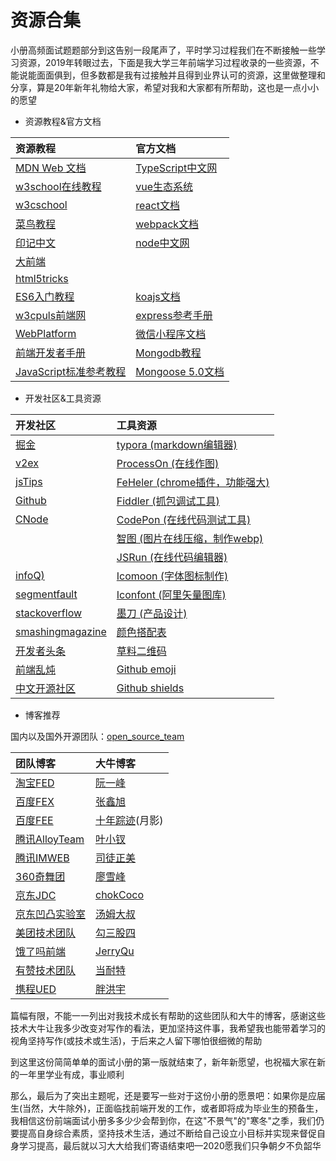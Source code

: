 # 资源合集

小册高频面试题题部分到这告别一段尾声了，平时学习过程我们在不断接触一些学习资源，2019年转眼过去，下面是我大学三年前端学习过程收录的一些资源，不能说能面面俱到，但多数都是我有过接触并且得到业界认可的资源，这里做整理和分享，算是20年新年礼物给大家，希望对我和大家都有所帮助，这也是一点小小的愿望

* 资源教程&官方文档

| 资源教程 | 官方文档 |
| :--- | :--- |
| [MDN Web 文档](https://developer.mozilla.org/zh-CN/) | [TypeScript中文网](https://www.tslang.cn/docs/home.html) |
| [w3school在线教程](https://www.w3school.com.cn/) | [vue生态系统](https://cn.vuejs.org/v2/guide/) |
| [w3cschool](https://www.w3cschool.cn/) | [react文档](https://react.docschina.org/docs/getting-started.html) |
| [菜鸟教程](https://www.w3cschool.cn/) | [webpack文档](https://webpack.docschina.org/concepts/) |
| [印记中文](https://www.docschina.org/) | [node中文网](http://nodejs.cn/api/) |
| [大前端](http://www.daqianduan.com/) |  |
| [html5tricks](https://www.html5tricks.com/) |  |
| [ES6入门教程](http://es6.ruanyifeng.com/) | [koajs文档](https://koa.bootcss.com/#introduction) |
| [w3cpuls前端网](https://www.w3cplus.com/) | [express参考手册](http://www.expressjs.com.cn/4x/api.html) |
| [WebPlatform](https://webplatform.github.io/docs/Main_Page/index.html) | [微信小程序文档](https://developers.weixin.qq.com/miniprogram/dev/framework/) |
| [前端开发者手册](https://dwqs.gitbooks.io/frontenddevhandbook/content/) | [Mongodb教程](https://www.mongodb.org.cn/tutorial/) |
| [JavaScript标准参考教程](http://javascript.ruanyifeng.com/#toc0) | [Mongoose 5.0文档](http://www.mongoosejs.net/) |

* 开发社区&工具资源

| 开发社区 | 工具资源 |
| :--- | :--- |
| [掘金](https://juejin.im/timeline) | [typora (markdown编辑器)](https://www.typora.io/) |
| [v2ex](https://www.v2ex.com/) | [ProcessOn (在线作图)](https://www.processon.com/) |
| [jsTips](http://www.jstips.co/) | [FeHeler (chrome插件，功能强大)](https://www.baidufe.com/fehelper/index/index.html) |
| [Github](https://github.com/) | [Fiddler (抓包调试工具)](https://www.telerik.com/fiddler) |
| [CNode](https://cnodejs.org/) | [CodePon (在线代码测试工具)](https://codepen.io/) |
|  | [智图 (图片在线压缩，制作webp)](https://zhitu.isux.us/) |
|  | [JSRun (在线代码编辑器)](http://jsrun.pro/) |
| [infoQ)](https://www.infoq.cn/) | [Icomoon (字体图标制作)](https://icomoon.io/) |
| [segmentfault](https://segmentfault.com/) | [Iconfont (阿里矢量图库)](https://www.iconfont.cn/) |
| [stackoverflow](https://stackoverflow.com/) | [墨刀 (产品设计)](https://modao.cc/) |
| [smashingmagazine](https://www.smashingmagazine.com/) | [颜色搭配表](http://rainyin.com/307.html) |
| [开发者头条](https://toutiao.io/posts/hot/7) | [草料二维码](https://cli.im/) |
| [前端乱炖](http://www.html-js.com/) | [Github emoji](https://emoji.muan.co/) |
| [中文开源社区](https://www.oschina.net/) | [Github shields](https://shields.io/) |

* 博客推荐

国内以及国外开源团队：[open\_source\_team](https://github.com/niezhiyang/open_source_team)

| 团队博客 | 大牛博客 |
| :--- | :--- |
| [淘宝FED](https://fed.taobao.org/) | [阮一峰](http://www.ruanyifeng.com/home.html) |
| [百度FEX](http://fex.baidu.com/) | [张鑫旭](https://www.zhangxinxu.com/) |
| [百度FEE](https://efe.baidu.com/) | [十年踪迹](https://www.h5jun.com/archives/)\(月影\) |
| [腾讯AlloyTeam](http://www.alloyteam.com/) | [叶小钗](https://www.cnblogs.com/yexiaochai/) |
| [腾讯IMWEB](https://imweb.io/) | [司徒正美](https://www.cnblogs.com/rubylouvre/) |
| [360奇舞团](https://75.team/) | [廖雪峰](https://www.liaoxuefeng.com/) |
| [京东JDC](https://jdc.jd.com/) | [chokCoco](https://www.cnblogs.com/coco1s/) |
| [京东凹凸实验室](https://aotu.io/) | [汤姆大叔](https://www.cnblogs.com/TomXu/) |
| [美团技术团队](https://tech.meituan.com/) | [勾三股四](https://jiongks.name/archives/) |
| [饿了吗前端](https://zhuanlan.zhihu.com/ElemeFE) | [JerryQu](https://imququ.com/post/series.html) |
| [有赞技术团队](https://tech.youzan.com/) | [当耐特](https://www.cnblogs.com/iamzhanglei/) |
| [携程UED](http://ued.ctrip.com/) | [胖洪宇](https://jspang.com/) |

篇幅有限，不能一一列出对我技术成长有帮助的这些团队和大牛的博客，感谢这些技术大牛让我多少改变对写作的看法，更加坚持这件事，我希望我也能带着学习的视角坚持写作\(或技术或生活\)，于后来之人留下哪怕很细微的帮助

到这里这份简简单单的面试小册的第一版就结束了，新年新愿望，也祝福大家在新的一年里学业有成，事业顺利

那么，最后为了突出主题呢，还是要写一些对于这份小册的愿景吧：如果你是应届生\(当然，大牛除外\)，正面临找前端开发的工作，或者即将成为毕业生的预备生，我相信这份前端面试小册多多少少会帮到你，在这"不景气"的"寒冬"之季，我们仍要提高自身综合素质，坚持技术生活，通过不断给自己设立小目标并实现来督促自身学习提高，最后就以习大大给我们寄语结束吧—2020愿我们只争朝夕不负韶华

